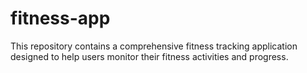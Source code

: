 # fitness-app
This repository contains a comprehensive fitness tracking application designed to help users monitor their fitness activities and progress.

